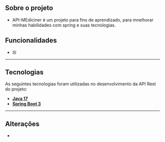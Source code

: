 ## Sobre o projeto

- API-MEdiciner é um projeto para fins de aprendizado, para mnelhorar minhas habilidades com spring e suas tecnologias.

## Funcionalidades

- [x] 

---


## Tecnologias

As seguintes tecnologias foram utilizadas no desenvolvimento da API Rest do projeto:

- **[Java 17](https://www.oracle.com/java)**
- **[Spring Boot 3](https://spring.io/projects/spring-boot)**

---

## Alterações

- 